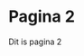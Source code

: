 <style>
  .page-header {
  color: white;
  text-align: center;
  background-color: black;
  background-image: linear-gradient(120deg, black, silver);
</style>

# Pagina 2

Dit is pagina 2


  
